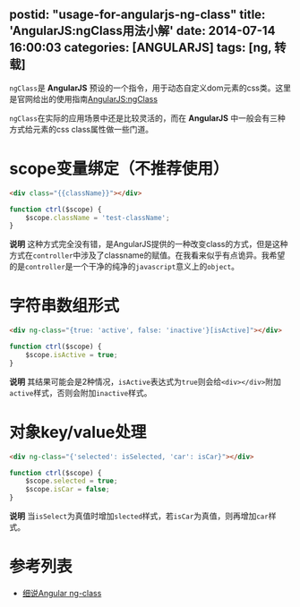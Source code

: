 postid: "usage-for-angularjs-ng-class"
title: 'AngularJS:ngClass用法小解'
date: 2014-07-14 16:00:03
categories: [ANGULARJS]
tags: [ng, 转载]
---

`ngClass`是 **AngularJS** 预设的一个指令，用于动态自定义dom元素的css类。这里是官网给出的使用指南[AngularJS:ngClass](http://docs.angularjs.org/api/ng.directive:ngClass)

`ngClass`在实际的应用场景中还是比较灵活的，而在 **AngularJS** 中一般会有三种方式给元素的css class属性做一些门道。


# scope变量绑定（不推荐使用）


```html
<div class="{{className}}"></div>
```

```javascript
function ctrl($scope) {
    $scope.className = 'test-className';
}
```

**说明**
这种方式完全没有错，是AngularJS提供的一种改变class的方式，但是这种方式在`controller`中涉及了classname的赋值。在我看来似乎有点诡异。我希望的是`controller`是一个干净的纯净的`javascript`意义上的`object`。


# 字符串数组形式


```html
<div ng-class="{true: 'active', false: 'inactive'}[isActive]"></div>
```

```javascript
function ctrl($scope) {
    $scope.isActive = true;
}
```

**说明**
其结果可能会是2种情况，`isActive`表达式为`true`则会给`<div></div>`附加`active`样式，否则会附加`inactive`样式。


# 对象key/value处理


```html
<div ng-class="{'selected': isSelected, 'car': isCar}"></div>
```

```javascript
function ctrl($scope) {
    $scope.selected = true;
    $scope.isCar = false;
}
```

**说明**
当`isSelect`为真值时增加`slected`样式，若`isCar`为真值，则再增加`car`样式。


# 参考列表

- [细说Angular ng-class](http://www.cnblogs.com/whitewolf/archive/2013/05/22/3092184.html)


